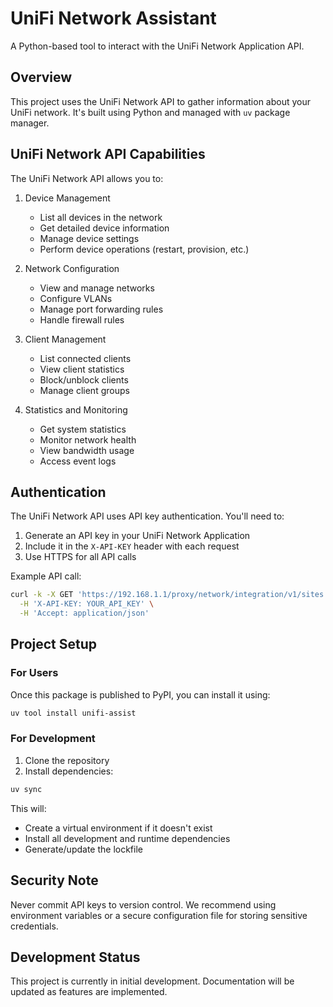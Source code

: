 # UniFi Network Assistant

A Python-based tool to interact with the UniFi Network Application API.

## Overview

This project uses the UniFi Network API to gather information about your UniFi network. It's built using Python and managed with `uv` package manager.

## UniFi Network API Capabilities

The UniFi Network API allows you to:

1. Device Management
   - List all devices in the network
   - Get detailed device information
   - Manage device settings
   - Perform device operations (restart, provision, etc.)

2. Network Configuration
   - View and manage networks
   - Configure VLANs
   - Manage port forwarding rules
   - Handle firewall rules

3. Client Management
   - List connected clients
   - View client statistics
   - Block/unblock clients
   - Manage client groups

4. Statistics and Monitoring
   - Get system statistics
   - Monitor network health
   - View bandwidth usage
   - Access event logs

## Authentication

The UniFi Network API uses API key authentication. You'll need to:
1. Generate an API key in your UniFi Network Application
2. Include it in the `X-API-KEY` header with each request
3. Use HTTPS for all API calls

Example API call:
```bash
curl -k -X GET 'https://192.168.1.1/proxy/network/integration/v1/sites' \
  -H 'X-API-KEY: YOUR_API_KEY' \
  -H 'Accept: application/json'
```

## Project Setup

### For Users
Once this package is published to PyPI, you can install it using:
```bash
uv tool install unifi-assist
```

### For Development
1. Clone the repository
2. Install dependencies:
```bash
uv sync
```

This will:
- Create a virtual environment if it doesn't exist
- Install all development and runtime dependencies
- Generate/update the lockfile

## Security Note

Never commit API keys to version control. We recommend using environment variables or a secure configuration file for storing sensitive credentials.

## Development Status

This project is currently in initial development. Documentation will be updated as features are implemented.
